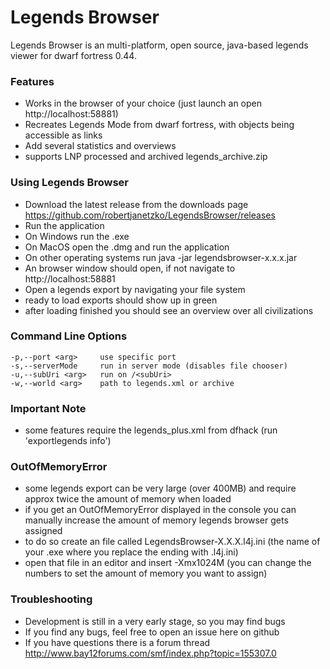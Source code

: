 # Legends Browser #

Legends Browser is an multi-platform, open source, java-based legends viewer for dwarf fortress 0.44.

### Features ###

* Works in the browser of your choice (just launch an open http://localhost:58881)
* Recreates Legends Mode from dwarf fortress, with objects being accessible as links
* Add several statistics and overviews
* supports LNP processed and archived legends_archive.zip

### Using Legends Browser ###

* Download the latest release from the downloads page https://github.com/robertjanetzko/LegendsBrowser/releases
* Run the application
* On Windows run the .exe
* On MacOS open the .dmg and run the application
* On other operating systems run java -jar legendsbrowser-x.x.x.jar
* An browser window should open, if not navigate to http://localhost:58881
* Open a legends export by navigating your file system
* ready to load exports should show up in green
* after loading finished you should see an overview over all civilizations

### Command Line Options ###

```
-p,--port <arg>     use specific port
-s,--serverMode     run in server mode (disables file chooser)
-u,--subUri <arg>   run on /<subUri>
-w,--world <arg>    path to legends.xml or archive
```

### Important Note ###

* some features require the legends_plus.xml from dfhack (run 'exportlegends info')

### OutOfMemoryError ###

* some legends export can be very large (over 400MB) and require approx twice the amount of memory when loaded
* if you get an OutOfMemoryError displayed in the console you can manually increase the amount of memory legends browser gets assigned
* to do so create an file called LegendsBrowser-X.X.X.l4j.ini (the name of your .exe where you replace the ending with .l4j.ini)
* open that file in an editor and insert -Xmx1024M (you can change the numbers to set the amount of memory you want to assign)

### Troubleshooting ###

* Development is still in a very early stage, so you may find bugs
* If you find any bugs, feel free to open an issue here on github
* If you have questions there is a forum thread http://www.bay12forums.com/smf/index.php?topic=155307.0
